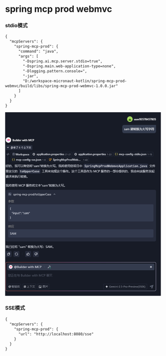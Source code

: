 # spring mcp prod webmvc

### stdio模式

```
{
  "mcpServers": {
    "spring-mcp-prod": {
      "command": "java",
      "args": [
        "-Dspring.ai.mcp.server.stdio=true",
        "-Dspring.main.web-application-type=none",
        "-Dlogging.pattern.console=",
        "-jar",
        "D:/workspace-micronaut-kotlin/spring-mcp-prod-webmvc/build/libs/spring-mcp-prod-webmvc-1.0.0.jar"
      ]
    }
  }
}
```
![stdio模式](stdio.PNG)

### SSE模式
```
{
  "mcpServers": {
    "spring-mcp-prod": {
      "url": "http://localhost:8080/sse"
    }
  }
}
```
